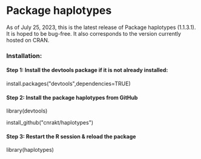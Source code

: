 # Package haplotypes


As of July 25, 2023, this is the latest release of Package haplotypes (1.1.3.1). It is hoped to be bug-free. It also corresponds to the version currently hosted on CRAN.

### Installation:

#### Step 1: Install the devtools package if it is not already installed:

install.packages("devtools",dependencies=TRUE)

#### Step 2: Install the package haplotypes from GitHub 

library(devtools)

install_github("cnrakt/haplotypes")

#### Step 3: Restart the R session & reload the package

library(haplotypes)
